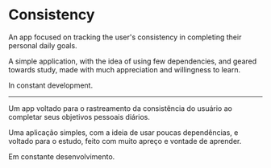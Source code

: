 # Consistency

An app focused on tracking the user's consistency in completing their personal daily goals.

A simple application, with the idea of using few dependencies, and geared towards study, made with much appreciation and willingness to learn.

In constant development.

-------------------------------------------------------------------------------------------------------------------------------------------------------------------------

Um app voltado para o rastreamento da consistência do usuário ao completar seus objetivos pessoais diários.

Uma aplicação simples, com a ideia de usar poucas dependências, e voltado para o estudo, feito com muito apreço e vontade de aprender.

Em constante desenvolvimento.
